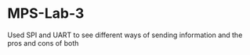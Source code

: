 # MPS-Lab-3
Used SPI and UART to see different ways of sending information and the pros and cons of both
